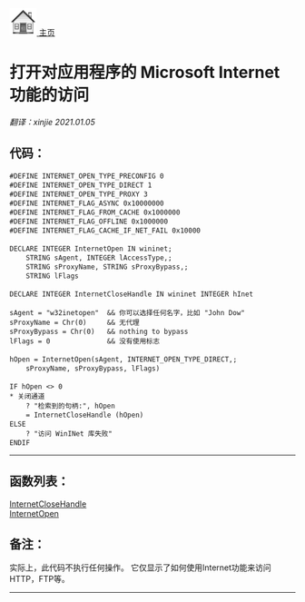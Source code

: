 [<img src="../images/home.png"> 主页 ](https://github.com/VFP9/Win32API)  

# 打开对应用程序的 Microsoft Internet 功能的访问
_翻译：xinjie  2021.01.05_

## 代码：
```foxpro  
#DEFINE INTERNET_OPEN_TYPE_PRECONFIG 0
#DEFINE INTERNET_OPEN_TYPE_DIRECT 1
#DEFINE INTERNET_OPEN_TYPE_PROXY 3
#DEFINE INTERNET_FLAG_ASYNC 0x10000000
#DEFINE INTERNET_FLAG_FROM_CACHE 0x1000000
#DEFINE INTERNET_FLAG_OFFLINE 0x1000000
#DEFINE INTERNET_FLAG_CACHE_IF_NET_FAIL 0x10000

DECLARE INTEGER InternetOpen IN wininet;
	STRING sAgent, INTEGER lAccessType,;
	STRING sProxyName, STRING sProxyBypass,;
	STRING lFlags
	
DECLARE INTEGER InternetCloseHandle IN wininet INTEGER hInet

sAgent = "w32inetopen"  && 你可以选择任何名字，比如 "John Dow"
sProxyName = Chr(0)     && 无代理
sProxyBypass = Chr(0)   && nothing to bypass
lFlags = 0              && 没有使用标志

hOpen = InternetOpen(sAgent, INTERNET_OPEN_TYPE_DIRECT,;
	sProxyName, sProxyBypass, lFlags)

IF hOpen <> 0
* 关闭通道
	? "检索到的句柄:", hOpen
	= InternetCloseHandle (hOpen)
ELSE
	? "访问 WinINet 库失败"
ENDIF  
```  
***  


## 函数列表：
[InternetCloseHandle](../libraries/wininet/InternetCloseHandle.md)  
[InternetOpen](../libraries/wininet/InternetOpen.md)  

## 备注：
实际上，此代码不执行任何操作。 它仅显示了如何使用Internet功能来访问HTTP，FTP等。  
  
***  


